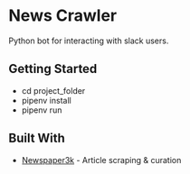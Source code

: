 # News Crawler

Python bot for interacting with slack users.

## Getting Started

* cd project_folder
* pipenv install
* pipenv run

## Built With

* [Newspaper3k](https://newspaper.readthedocs.io/en/latest/) - Article scraping & curation